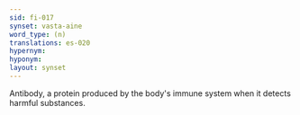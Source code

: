 ```yaml
---
sid: fi-017
synset: vasta-aine
word_type: (n)
translations: es-020
hypernym: 
hyponym: 
layout: synset
---
```

Antibody, a protein produced by the body's immune system when it detects harmful substances.